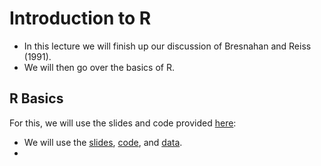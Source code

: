 Introduction to R
=================

 - In this lecture we will finish up our discussion of Bresnahan and Reiss (1991). 
 - We will then go over the basics of R.

## R Basics 

For this, we will use the slides and code provided [here](https://sites.google.com/site/reu2017vandijk/home):

 - We will use the [slides](https://sites.google.com/site/reu2017vandijk/slides), [code](https://sites.google.com/site/reu2017vandijk/code), and [data](https://sites.google.com/site/reu2017vandijk/data).
 - 